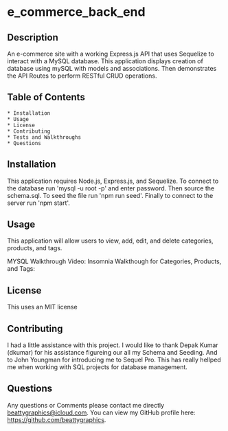 # e_commerce_back_end

## Description

An e-commerce site with a working Express.js API that uses Sequelize to interact with a MySQL database. This application displays creation of database using mySQL with models and associations. Then demonstrates the API Routes to perform RESTful CRUD operations.

## Table of Contents

    * Installation
    * Usage
    * License
    * Contributing
    * Tests and Walkthroughs
    * Questions

## Installation

This application requires Node.js, Express.js, and Sequelize. To connect to the database run 'mysql -u root -p' and enter password. Then source the schema.sql. To seed the file run 'npm run seed'. Finally to connect to the server run 'npm start'.

## Usage

This application will allow users to view, add, edit, and delete categories, products, and tags.

MYSQL Walkthrough Video: 
Insomnia Walkthough for Categories, Products, and Tags: 

## License

This uses an MIT license

## Contributing

I had a little assistance with this project.  I would like to thank Depak Kumar (dkumar) for his assistance figureing our all my Schema and Seeding.  And to John Youngman for introducing me to Sequel Pro.  This has really hellped me when working with SQL projects for database management.

## Questions
Any questions or Comments please contact me directly beattygraphics@icloud.com. You can view my GitHub profile here: https://github.com/beattygraphics.

